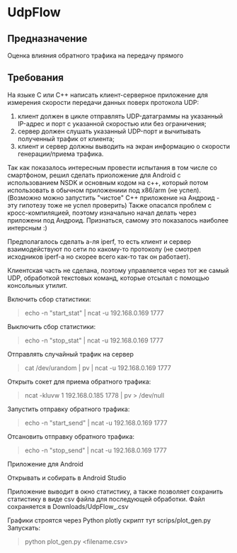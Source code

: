 # UdpFlow

## Предназначение

Оценка влияния обратного трафика на передачу прямого


## Требования
На языке С или С++ написать клиент-серверное приложение для измерения скорости передачи данных поверх протокола UDP:
1. клиент должен в цикле отправлять UDP-датаграммы на указанный IP-адрес и порт с указанной скоростью или без ограничения;
2. сервер должен слушать указанный UDP-порт и вычитывать полученный трафик от клиента;
3. клиент и сервер должны выводить на экран информацию о скорости генерации/приема трафика.

Так как показалось интересным провести испытания в том числе со смартфоном, решил сделать
приоложение для Android с использованием NSDK и основным кодом на с++, который потом использовать
в обычном приложениии под x86/arm (не успел).
(Возможно можно запустить "чистое" C++ приложение на Андроид - эту гипотезу тоже не успел проверить)
Также опасался проблем с кросс-компиляцией, поэтому изначально начал делать через приложени под Андроид.
Признаться, самому это показалось наиболее интерсным :)

Предполагалось сделать а-ля iperf, то есть клиент и сервер взаимодействуют по сети по какому-то
протоколу (не смотрел исходников iperf-а но скорее всего как-то так он работает).

Клиентская часть не сделана, поэтому управляется через тот же самый UDP, обработкой текстовых команд,
которые отсылал с помощью консольных утилит.

Включить сбор статистики:
> echo -n "start_stat" | ncat -u 192.168.0.169 1777

Выключить сбор статистики:
> echo -n "stop_stat" | ncat -u 192.168.0.169 1777


Отправлять случайный трафик на сервер
> cat /dev/urandom | pv | ncat -u 192.168.0.169 1777

                        
Открыть сокет для приема обратного трафика: 
> ncat -kluvw 1 192.168.0.185 1778 | pv > /dev/null
> 
Запустить отправку обратного трафика:
> echo -n "start_send" | ncat -u 192.168.0.169 1777

Отсановить отправку обратного трафика:
> echo -n "stop_send" | ncat -u 192.168.0.169 1777


Приложение для Android

Открывать и собирать в Android Studio

Приложение выводит в окно статистику, а также позволяет сохранить статистику в виде csv файла для
последующей обработки.
Файл сохраняется в Downloads/UdpFlow_<date-time>.csv

Графики строятся через Python plotly
скрипт тут scrips/plot_gen.py
Запускать:
> python plot_gen.py <filename.csv>
